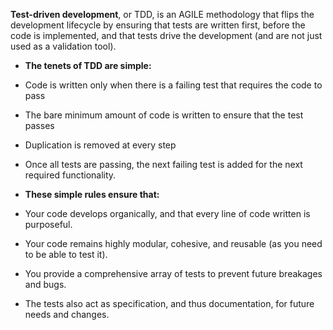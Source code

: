 **Test-driven development**, or TDD, is an AGILE methodology that flips the development
lifecycle by ensuring that tests are written first, before the code is implemented, and that
tests drive the development (and are not just used as a validation tool).

* **The tenets of TDD are simple:**
 * Code is written only when there is a failing test that requires the code to pass
 * The bare minimum amount of code is written to ensure that the test passes
 * Duplication is removed at every step
 * Once all tests are passing, the next failing test is added for the next required functionality.

* **These simple rules ensure that:**
 * Your code develops organically, and that every line of code written is purposeful.
 * Your code remains highly modular, cohesive, and reusable (as you need to be able to test it).
 * You provide a comprehensive array of tests to prevent future breakages and bugs.
 * The tests also act as specification, and thus documentation, for future needs and changes.

